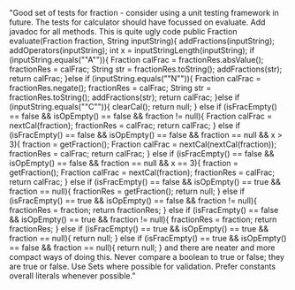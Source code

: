 "Good set of tests for fraction - consider using a unit testing framework in future.
The tests for calculator should have focussed on evaluate.
Add javadoc for all methods.
This is quite ugly code
public Fraction evaluate(Fraction fraction, String inputString){ addFractions(inputString); addOperators(inputString); int x = inputStringLength(inputString); if (inputString.equals(""A"")){ Fraction calFrac = fractionRes.absValue(); fractionRes = calFrac; String str = fractionRes.toString(); addFractions(str); return calFrac; }else if (inputString.equals(""N"")){ Fraction calFrac = fractionRes.negate(); fractionRes = calFrac; String str = fractionRes.toString(); addFractions(str); return calFrac; }else if (inputString.equals(""C"")){ clearCal(); return null; } else if (isFracEmpty() == false &amp;&amp; isOpEmpty() == false &amp;&amp; fraction != null){ Fraction calFrac = nextCal(fraction); fractionRes = calFrac; return calFrac;  } else if (isFracEmpty() == false &amp;&amp; isOpEmpty() == false &amp;&amp; fraction == null &amp;&amp; x &gt; 3){ fraction = getFraction(); Fraction calFrac = nextCal(nextCal(fraction)); fractionRes = calFrac; return calFrac; } else if (isFracEmpty() == false &amp;&amp; isOpEmpty() == false &amp;&amp; fraction == null &amp;&amp; x == 3){ fraction = getFraction(); Fraction calFrac = nextCal(fraction); fractionRes = calFrac; return calFrac; } else if (isFracEmpty() == false &amp;&amp; isOpEmpty() == true &amp;&amp; fraction == null){ fractionRes = getFraction(); return null; } else if (isFracEmpty() == true &amp;&amp; isOpEmpty() == false &amp;&amp; fraction != null){ fractionRes = fraction; return fractionRes; } else if (isFracEmpty() == false &amp;&amp; isOpEmpty() == true &amp;&amp; fraction != null){ fractionRes = fraction; return fractionRes; } else if (isFracEmpty() == true &amp;&amp; isOpEmpty() == true &amp;&amp; fraction == null){ return null;  } else if (isFracEmpty() == true &amp;&amp; isOpEmpty() == false &amp;&amp; fraction == null){ return null; }
and there are neater and more compact ways of doing this. Never compare a boolean to true or false; they are true or false.
Use Sets where possible for validation.
Prefer constants overall literals whenever possible."
